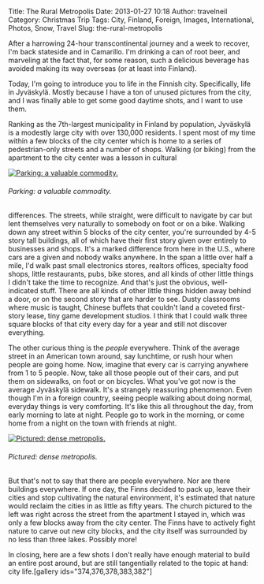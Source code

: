 Title: The Rural Metropolis
Date: 2013-01-27 10:18
Author: travelneil
Category: Christmas Trip
Tags: City, Finland, Foreign, Images, International, Photos, Snow, Travel
Slug: the-rural-metropolis

After a harrowing 24-hour transcontinental journey and a week to
recover, I'm back stateside and in Camarillo. I'm drinking a can of root
beer, and marveling at the fact that, for some reason, such a delicious
beverage has avoided making its way overseas (or at least into Finland).

Today, I'm going to introduce you to life in the Finnish city.
Specifically, life in Jyväskylä. Mostly because I have a ton of unused
pictures from the city, and I was finally able to get some good daytime
shots, and I want to use them.

Ranking as the 7th-largest municipality in Finland by population,
Jyväskylä is a modestly large city with over 130,000 residents. I spent
most of my time within a few blocks of the city center which is home to
a series of pedestrian-only streets and a number of shops. Walking (or
biking) from the apartment to the city center was a lesson in cultural

[![Parking:
a valuable
commodity.]({photo}100_0712.jpg)]({static}/images/100_0712.jpg)

######  Parking: a valuable commodity.

differences. The streets, while straight, were difficult to navigate by
car but lent themselves very naturally to somebody on foot or on a bike.
Walking down any street within 5 blocks of the city center, you're
surrounded by 4-5 story tall buildings, all of which have their first
story given over entirely to businesses and shops. It's a marked
difference from here in the U.S., where cars are a given and nobody
walks anywhere. In the span a little over half a mile, I'd walk past
small electronics stores, realtors offices, specialty food shops, little
restaurants, pubs, bike stores, and all kinds of other little things I
didn't take the time to recognize. And that's just the obvious,
well-indicated stuff. There are all kinds of other little things hidden
away behind a door, or on the second story that are harder to see. Dusty
classrooms where music is taught, Chinese buffets that couldn't land a
coveted first-story lease, tiny game development studios. I think that I
could walk three square blocks of that city every day for a year and
still not discover everything.

The other curious thing is the *people* everywhere. Think of the average
street in an American town around, say lunchtime, or rush hour when
people are going home. Now, imagine that every car is carrying anywhere
from 1 to 5 people. Now, take all those people out of their cars, and
put them on sidewalks, on foot or on bicycles. What you've got now is
the average Jyväskylä sidewalk. It's a strangely reassuring phenomenon.
Even though I'm in a foreign country, seeing people walking about doing
normal, everyday things is very comforting. It's like this all
throughout the day, from early morning to late at night. People go to
work in the morning, or come home from a night on the town with friends
at night.

[![Pictured:
dense
metropolis.]({photo}100_0722.jpg)]({static}/images/100_0722.jpg)

######  Pictured: dense metropolis.

But that's not to say that there are people everywhere. Nor are there
buildings everywhere. If one day, the Finns decided to pack up, leave
their cities and stop cultivating the natural environment, it's
estimated that nature would reclaim the cities in as little as fifty
years. The church pictured to the left was right across the street from
the apartment I stayed in, which was only a few blocks away from the
city center. The Finns have to actively fight nature to carve out new
city blocks, and the city itself was surrounded by no less than three
lakes. Possibly more!

In closing, here are a few shots I don't really have enough material to
build an entire post around, but are still tangentially related to the
topic at hand: city life.[gallery ids="374,376,378,383,382"]
